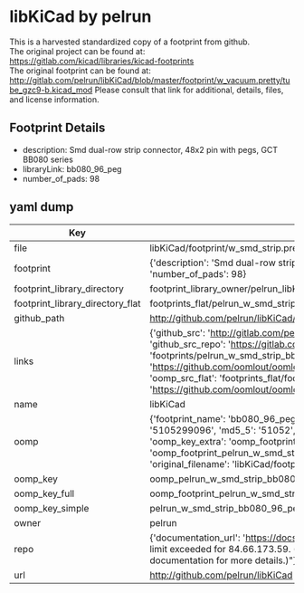 # libKiCad by pelrun  
This is a harvested standardized copy of a footprint from github.  
The original project can be found at:  
https://gitlab.com/kicad/libraries/kicad-footprints  
The original footprint can be found at:
http://gitlab.com/pelrun/libKiCad/blob/master/footprint/w_vacuum.pretty/tube_gzc9-b.kicad_mod
Please consult that link for additional, details, files, and license information.  
## Footprint Details
* description: Smd dual-row strip connector, 48x2 pin with pegs, GCT BB080 series  
* libraryLink: bb080_96_peg  
* number_of_pads: 98  
## yaml dump  
| Key | Value |  
| --- | --- |  
| file | libKiCad/footprint/w_smd_strip.pretty/bb080_96_peg.kicad_mod |  
| footprint | {'description': 'Smd dual-row strip connector, 48x2 pin with pegs, GCT BB080 series', 'libraryLink': 'bb080_96_peg', 'number_of_pads': 98} |  
| footprint_library_directory | footprint_library_owner/pelrun_libKiCad |  
| footprint_library_directory_flat | footprints_flat/pelrun_w_smd_strip_bb080_96_peg/working |  
| github_path | http://github.com/pelrun/libKiCad/blob/master/footprint/w_smd_strip.pretty/bb080_96_peg.kicad_mod |  
| links | {'github_src': 'http://gitlab.com/pelrun/libKiCad/blob/master/footprint/w_vacuum.pretty/tube_gzc9-b.kicad_mod', 'github_src_repo': 'https://gitlab.com/kicad/libraries/kicad-footprints', 'oomp_bot': 'footprints/pelrun_w_smd_strip_bb080_96_peg/working', 'oomp_bot_github': 'https://github.com/oomlout/oomlout_oomp_footprint_bot/tree/main/footprints/pelrun_w_smd_strip_bb080_96_peg/working', 'oomp_src_flat': 'footprints_flat/footprints_flat/pelrun_w_smd_strip_bb080_96_peg/working', 'oomp_src_flat_github': 'https://github.com/oomlout/oomlout_oomp_footprint_src/tree/main/footprints_flat/pelrun_w_smd_strip_bb080_96_peg/working'} |  
| name | libKiCad |  
| oomp | {'footprint_name': 'bb080_96_peg', 'library_name': 'w_smd_strip', 'md5': '5105299096131dc8dc9492d37f9fe8d6', 'md5_10': '5105299096', 'md5_5': '51052', 'md5_6': '510529', 'oomp_key': 'oomp_pelrun_w_smd_strip_bb080_96_peg', 'oomp_key_extra': 'oomp_footprint_pelrun_w_smd_strip_bb080_96_peg', 'oomp_key_full': 'oomp_footprint_pelrun_w_smd_strip_bb080_96_peg_510529', 'oomp_key_simple': 'pelrun_w_smd_strip_bb080_96_peg', 'original_filename': 'libKiCad/footprint/w_smd_strip.pretty/bb080_96_peg.kicad_mod', 'owner_name': 'pelrun'} |  
| oomp_key | oomp_pelrun_w_smd_strip_bb080_96_peg |  
| oomp_key_full | oomp_footprint_pelrun_w_smd_strip_bb080_96_peg |  
| oomp_key_simple | pelrun_w_smd_strip_bb080_96_peg |  
| owner | pelrun |  
| repo | {'documentation_url': 'https://docs.github.com/rest/overview/resources-in-the-rest-api#rate-limiting', 'message': "API rate limit exceeded for 84.66.173.59. (But here's the good news: Authenticated requests get a higher rate limit. Check out the documentation for more details.)"} |  
| url | http://github.com/pelrun/libKiCad |  

